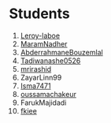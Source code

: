 # Students 

1. [Leroy-laboe](https://github.com/Leroy-laboe)
2. [MaramNadher](https://github.com/MaramNadher)
3. [AbderrahmaneBouzemlal](https://github.com/AbderrahmaneBouzemlal)
4. [Tadiwanashe0526](https://github.com/Tadiwanashe0526)
5. [mrirashid](https://github.com/mrirashid)
6. ZayarLinn99
7. [Isma7471](https://github.com/Isma7471)
8. [oussamachakeur](https://github.com/oussamachakeur)
9. FarukMajidadi
10. [fkiee](https://github.com/fkiee)
